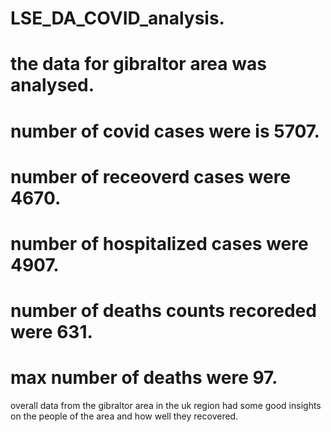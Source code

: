 # LSE_DA_COVID_analysis.
# the data for gibraltor area was analysed.
# number of covid cases were is 5707.
# number of receoverd cases were 4670.
# number of hospitalized cases were 4907.
# number of deaths counts  recoreded were 631.
# max number of deaths were 97.
overall data from the gibraltor area in the uk region had some good insights on the people of the area 
and how well they recovered.

